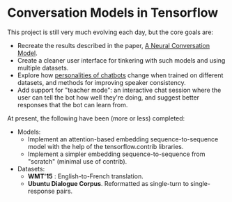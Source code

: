# Conversation Models in Tensorflow

This project is still very much evolving each day, but the core goals are:
* Recreate the results described in the paper, [A Neural Conversation Model](https://arxiv.org/pdf/1506.05869.pdf).
* Create a cleaner user interface for tinkering with such models and using multiple datasets.
* Explore how [personalities of chatbots](https://arxiv.org/pdf/1603.06155.pdf) change when trained on different datasets, and methods for improving speaker consistency.
* Add support for "teacher mode": an interactive chat session where the user can tell the bot how well they're doing, and suggest better responses that the bot can learn from.

At present, the following have been (more or less) completed:

* Models:
    * Implement an attention-based embedding sequence-to-sequence model with the help of the tensorflow.contrib libraries.
    * Implement a simpler embedding sequence-to-sequence from "scratch" (minimal use of contrib).
* Datasets:
    * **WMT'15** : English-to-French translation.
    * **Ubuntu Dialogue Corpus**. Reformatted as single-turn to single-response pairs.



